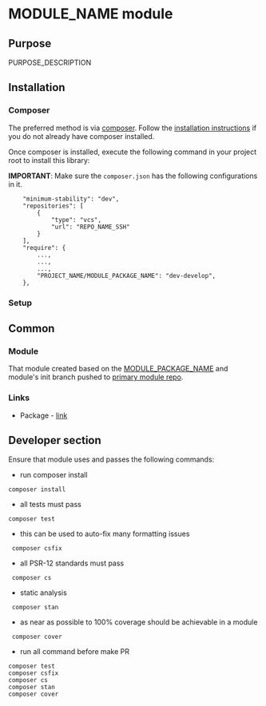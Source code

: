 # MODULE_NAME module

## Purpose

PURPOSE_DESCRIPTION

## Installation

### Composer

The preferred method is via [composer](https://getcomposer.org/). Follow the
[installation instructions](https://getcomposer.org/doc/00-intro.md) if you do not already have
composer installed.

Once composer is installed, execute the following command in your project root to install this library:

**IMPORTANT**: Make sure the `composer.json` has the following configurations in it.

```shell script
    "minimum-stability": "dev",
    "repositories": [
        {
            "type": "vcs",
            "url": "REPO_NAME_SSH"
        }
    ],
    "require": {   
        ...,
        ...,
        ...,     
        "PROJECT_NAME/MODULE_PACKAGE_NAME": "dev-develop",
    },
```

### Setup


## Common
### Module

That module created based on the [MODULE_PACKAGE_NAME]({REPO_NAME_SSH}) and module's init branch pushed to [primary module repo](https://github.com/devlubinets/laminas-primary-module).

### Links

* Package - [link]()

## Developer section

Ensure that module uses and passes the following commands:

- run composer install

```shell
composer install
```

- all tests must pass

```shell
composer test
``` 

- this can be used to auto-fix many formatting issues

```shell
 composer csfix
``` 

- all PSR-12 standards must pass

```shell
 composer cs
 ```

- static analysis

```shell
 composer stan
 ``` 

- as near as possible to 100% coverage should be achievable in a module

```shell
 composer cover
 ```

- run all command before make PR

```shell
composer test
composer csfix
composer cs
composer stan
composer cover
```
